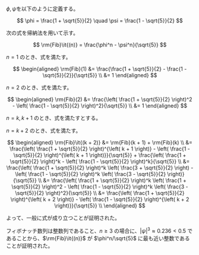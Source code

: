 $\phi, \psi$を以下のように定義する。

$$
\phi = \frac{1 + \sqrt{5}}{2} \quad
\psi = \frac{1 - \sqrt{5}}{2}
$$

次の式を帰納法を用いて示す。

$$
\rm{Fib}\it{(n)} = \frac{\phi^n - \psi^n}{\sqrt{5}}
$$

$n = 1$ のとき、式を満たす。

$$
\begin{aligned}
\rm{Fib}(1)
&= \frac{\frac{1 + \sqrt{5}}{2} - \frac{1 - \sqrt{5}}{2}}{\sqrt{5}} \\
&= 1
\end{aligned}
$$

$n = 2$ のとき、式を満たす。

$$
\begin{aligned}
\rm{Fib}(2)
&= \frac{\left( \frac{1 + \sqrt{5}}{2} \right)^2 - \left( \frac{1 - \sqrt{5}}{2} \right)^2}{\sqrt{5}} \\
&= 1
\end{aligned}
$$

$n = k, k + 1$ のとき、式を満たすとする。

$n = k + 2$ のとき、式を満たす。

$$
\begin{aligned}
\rm{Fib}\it{(k + 2)}
&= \rm{Fib}(k + 1) + \rm{Fib}(k) \\
&= \frac{\left( \frac{1 + \sqrt{5}}{2} \right)^{\left( k + 1 \right)} - \left( \frac{1 - \sqrt{5}}{2} \right)^{\left( k + 1 \right)}}{\sqrt{5}} + \frac{\left( \frac{1 + \sqrt{5}}{2} \right)^k - \left( \frac{1 - \sqrt{5}}{2} \right)^k}{\sqrt{5}} \\
&= \frac{\left( \frac{1 + \sqrt{5}}{2} \right)^k \left( \frac{3 + \sqrt{5}}{2} \right) - \left( \frac{1 - \sqrt{5}}{2} \right)^k \left( \frac{3 - \sqrt{5}}{2} \right)}{\sqrt{5}} \\
&= \frac{\left( \frac{1 + \sqrt{5}}{2} \right)^k \left( \frac{1 + \sqrt{5}}{2} \right)^2 - \left( \frac{1 - \sqrt{5}}{2} \right)^k \left( \frac{3 - \sqrt{5}}{2} \right)^2}{\sqrt{5}} \\
&= \frac{\left( \frac{1 + \sqrt{5}}{2} \right)^{\left( k + 2 \right)} - \left( \frac{1 - \sqrt{5}}{2} \right)^{\left( k + 2 \right)}}{\sqrt{5}} \\
\end{aligned}
$$

よって、一般に式が成り立つことが証明された。

フィボナッチ数列は整数列であること、$n \geq 3$ の場合に、$\left| \psi \right|^3 \approx 0.236 < 0.5$ であることから、$\rm{Fib}\it{(n)}$ が $\phi^n/\sqrt{5}$ に最も近い整数であることが証明された。
